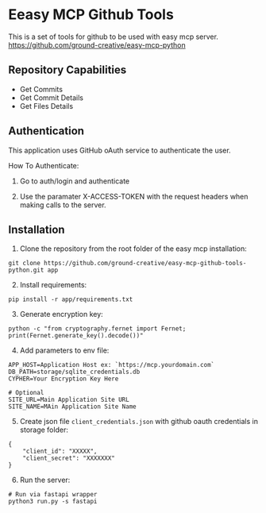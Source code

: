 # Eeasy MCP Github Tools

This is a set of tools for github to be used with easy mcp server.<br>
https://github.com/ground-creative/easy-mcp-python

## Repository Capabilities

- Get Commits
- Get Commit Details
- Get Files Details

## Authentication

This application uses GitHub oAuth service to authenticate the user.

How To Authenticate:

1. Go to auth/login and authenticate

2. Use the paramater X-ACCESS-TOKEN with the request headers when making calls to the server.

## Installation

1. Clone the repository from the root folder of the easy mcp installation:

```
git clone https://github.com/ground-creative/easy-mcp-github-tools-python.git app
```

2. Install requirements:

```
pip install -r app/requirements.txt
```

3. Generate encryption key:

```
python -c "from cryptography.fernet import Fernet; print(Fernet.generate_key().decode())"
```

4. Add parameters to env file:

```
APP_HOST=Application Host ex: `https://mcp.yourdomain.com`
DB_PATH=storage/sqlite_credentials.db
CYPHER=Your Encryption Key Here

# Optional
SITE_URL=Main Application Site URL
SITE_NAME=MAin Application Site Name
```

5. Create json file `client_credentials.json` with github oauth credentials in storage folder:

```
{
    "client_id": "XXXXX",
    "client_secret": "XXXXXXX"
}
```

6. Run the server:

```
# Run via fastapi wrapper
python3 run.py -s fastapi
```
